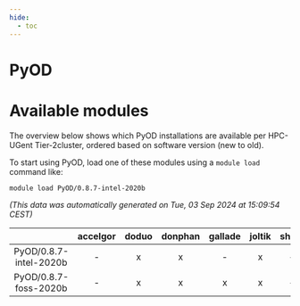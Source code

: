 ```yaml
---
hide:
  - toc
---
```


PyOD
====

# Available modules


The overview below shows which PyOD installations are available per HPC-UGent Tier-2cluster, ordered based on software version (new to old).

To start using PyOD, load one of these modules using a `module load` command like:

```shell
module load PyOD/0.8.7-intel-2020b
```

*(This data was automatically generated on Tue, 03 Sep 2024 at 15:09:54 CEST)*  

| |accelgor|doduo|donphan|gallade|joltik|shinx|skitty|
| :---: | :---: | :---: | :---: | :---: | :---: | :---: | :---: |
|PyOD/0.8.7-intel-2020b|-|x|x|-|x|-|x|
|PyOD/0.8.7-foss-2020b|-|x|x|x|x|-|x|
